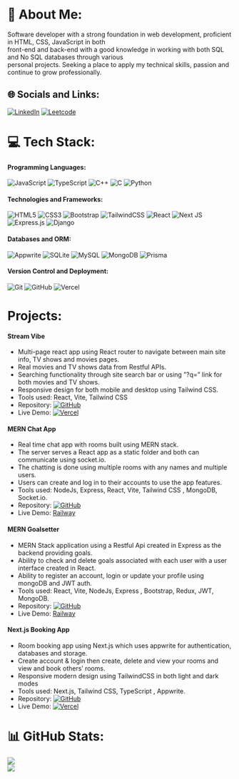 # 💫 About Me:

Software developer with a strong foundation in web development, proficient in HTML, CSS, JavaScript in both<br>front-end and back-end with a good knowledge in working with both SQL and No SQL databases through various<br>personal projects. Seeking a place to apply my technical skills, passion and continue to grow professionally.

## 🌐 Socials and Links:

[![LinkedIn](https://img.shields.io/badge/LinkedIn-%230077B5.svg?logo=linkedin&logoColor=white)](https://linkedin.com/in/https://www.linkedin.com/in/ziad-elshrief-269460257/)
[![Leetcode](https://img.shields.io/badge/LeetCode-222?&logo=leetcode)](https://leetcode.com/u/ziad-elshrief/)

# 💻 Tech Stack:

#### Programming Languages:

![JavaScript](https://img.shields.io/badge/javascript-%23323330.svg?style=for-the-badge&logo=javascript&logoColor=%23F7DF1E) ![TypeScript](https://img.shields.io/badge/typescript-%23007ACC.svg?style=for-the-badge&logo=typescript&logoColor=white)
![C++](https://img.shields.io/badge/c++-%2300599C.svg?style=for-the-badge&logo=c%2B%2B&logoColor=white) ![C](https://img.shields.io/badge/c-%2300599C.svg?style=for-the-badge&logo=c&logoColor=white) ![Python](https://img.shields.io/badge/python-3670A0?style=for-the-badge&logo=python&logoColor=ffdd54)

#### Technologies and Frameworks:

![HTML5](https://img.shields.io/badge/html5-%23E34F26.svg?style=for-the-badge&logo=html5&logoColor=white) ![CSS3](https://img.shields.io/badge/css3-%231572B6.svg?style=for-the-badge&logo=css3&logoColor=white) ![Bootstrap](https://img.shields.io/badge/bootstrap-%238511FA.svg?style=for-the-badge&logo=bootstrap&logoColor=white) ![TailwindCSS](https://img.shields.io/badge/tailwindcss-%2338B2AC.svg?style=for-the-badge&logo=tailwind-css&logoColor=white)
![React](https://img.shields.io/badge/react-%2320232a.svg?style=for-the-badge&logo=react&logoColor=%2361DAFB) ![Next JS](https://img.shields.io/badge/next.js-000000?style=for-the-badge&logo=nextdotjs&logoColor=white) ![Express.js](https://img.shields.io/badge/express.js-%23404d59.svg?style=for-the-badge&logo=express&logoColor=%2361DAFB)
![Django](https://img.shields.io/badge/django-%23092E20.svg?style=for-the-badge&logo=django&logoColor=white)

#### Databases and ORM:

![Appwrite](https://img.shields.io/badge/Appwrite-%23FD366E.svg?style=for-the-badge&logo=appwrite&logoColor=white) ![SQLite](https://img.shields.io/badge/sqlite-%2307405e.svg?style=for-the-badge&logo=sqlite&logoColor=white) ![MySQL](https://img.shields.io/badge/mysql-4479A1.svg?style=for-the-badge&logo=mysql&logoColor=white) ![MongoDB](https://img.shields.io/badge/MongoDB-%234ea94b.svg?style=for-the-badge&logo=mongodb&logoColor=white) ![Prisma](https://img.shields.io/badge/Prisma-3982CE?style=for-the-badge&logo=Prisma&logoColor=white)

#### Version Control and Deployment:

![Git](https://img.shields.io/badge/git-%23F05033.svg?style=for-the-badge&logo=git&logoColor=white) ![GitHub](https://img.shields.io/badge/github-%23121011.svg?style=for-the-badge&logo=github&logoColor=white) ![Vercel](https://img.shields.io/badge/vercel-%23000000.svg?style=for-the-badge&logo=vercel&logoColor=white)

# Projects:

#### Stream Vibe

- Multi-page react app using React router to navigate between main site info, TV shows and movies pages.
- Real movies and TV shows data from Restful APIs.
- Searching functionality through site search bar or using ”?q=” link for both movies and TV shows.
- Responsive design for both mobile and desktop using Tailwind CSS.
- Tools used: React, Vite, Tailwind CSS
- Repository: [![GitHub](https://img.shields.io/badge/github-%23121011.svg?style=for-the-badge&logo=github&logoColor=white)](https://github.com/Ziad-Elshrief/Stream-Vibe)
- Live Demo: [![Vercel](https://img.shields.io/badge/vercel-%23000000.svg?style=for-the-badge&logo=vercel&logoColor=white)](https://stream-vibe-phi.vercel.app/)

#### MERN Chat App

- Real time chat app with rooms built using MERN stack.
- The server serves a React app as a static folder and both can communicate using socket.io.
- The chatting is done using multiple rooms with any names and multiple users.
- Users can create and log in to their accounts to use the app features.
- Tools used: NodeJs, Express, React, Vite, Tailwind CSS , MongoDB, Socket.io.
- Repository: [![GitHub](https://img.shields.io/badge/github-%23121011.svg?style=for-the-badge&logo=github&logoColor=white)](https://github.com/Ziad-Elshrief/MERN-Chat-App)
- Live Demo: [Railway](https://react-chat-app-production-a349.up.railway.app)

#### MERN Goalsetter

- MERN Stack application using a Restful Api created in Express as the backend providing goals.
- Ability to check and delete goals associated with each user with a user interface created in React.
- Ability to register an account, login or update your profile using mongoDB and JWT auth.
- Tools used: React, Vite, NodeJs, Express , Bootstrap, Redux, JWT, MongoDB.
- Repository: [![GitHub](https://img.shields.io/badge/github-%23121011.svg?style=for-the-badge&logo=github&logoColor=white)](https://github.com/Ziad-Elshrief/MERN-GOALSETTER)
- Live Demo: [Railway](https://mern-goalsetter-production-b237.up.railway.app/login)

#### Next.js Booking App

- Room booking app using Next.js which uses appwrite for authentication, databases and storage.
- Create account & login then create, delete and view your rooms and view and book others’ rooms.
- Responsive modern design using TailwindCSS in both light and dark modes
- Tools used: Next.js, Tailwind CSS, TypeScript , Appwrite.
- Repository: [![GitHub](https://img.shields.io/badge/github-%23121011.svg?style=for-the-badge&logo=github&logoColor=white)](https://github.com/Ziad-Elshrief/NextJs_Booking_App)
- Live Demo: [![Vercel](https://img.shields.io/badge/vercel-%23000000.svg?style=for-the-badge&logo=vercel&logoColor=white)](https://next-js-booking-app-theta.vercel.app/)

# 📊 GitHub Stats:

![](https://github-readme-stats.vercel.app/api?username=ziad-elshrief&theme=dark&hide_border=false&include_all_commits=false&count_private=false)<br/>
![](https://github-readme-streak-stats.herokuapp.com/?user=ziad-elshrief&theme=dark&hide_border=false)<br/>
